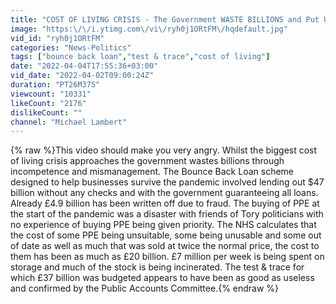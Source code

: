 ```yaml
---
title: "COST OF LIVING CRISIS - The Government WASTE BILLIONS and Put UP TAXES"
image: "https:\/\/i.ytimg.com\/vi\/ryh0j1ORtFM\/hqdefault.jpg"
vid_id: "ryh0j1ORtFM"
categories: "News-Politics"
tags: ["bounce back loan","test & trace","cost of living"]
date: "2022-04-04T17:55:36+03:00"
vid_date: "2022-04-02T09:00:24Z"
duration: "PT26M37S"
viewcount: "10331"
likeCount: "2176"
dislikeCount: ""
channel: "Michael Lambert"
---
```

{% raw %}This video should make you very angry. Whilst the biggest cost of living crisis approaches the government wastes billions through incompetence and mismanagement. The Bounce Back Loan scheme designed to help businesses survive the pandemic involved lending out $47 billion without any checks and with the government guaranteeing all loans. Already £4.9 billion has been written off due to fraud. The buying of PPE at the start of the pandemic was a disaster with friends of Tory politicians with no experience of buying PPE being given priority. The NHS calculates that the cost of some PPE being unsuitable, some being unusable and some out of date as well as much that was sold at twice the normal price, the cost to them has been as much as £20 billion. £7 million per week is being spent on storage and much of the stock is being incinerated. The test &amp; trace for which £37 billion was budgeted appears to have been as good as useless and confirmed by the Public Accounts Committee.{% endraw %}
